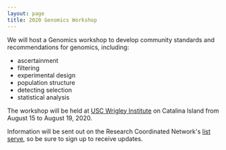 ```yaml
---
layout: page
title: 2020 Genomics Workshop
---
```


We will host a Genomics workshop to develop community standards and recommendations for genomics, including:

* ascertainment
* filtering
* experimental design
* population structure
* detecting selection
* statistical analysis

The workshop will be held at [USC Wrigley Institute](https://dornsife.usc.edu/wrigley/wmsc/) on Catalina Island from August 15 to August 19, 2020. 

Information will be sent out on the Research Coordinated Network's [list serve](https://listserv.neu.edu/cgi-bin/wa?SUBED1=RCN-ECS&A=1), so be sure to sign up to receive updates. 
